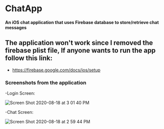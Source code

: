 # ChatApp
#### An iOS chat application that uses Firebase database to store/retrieve chat messages

## The application won't work since I removed the firebase plist file, If anyone wants to run the app follow this link:
  - https://firebase.google.com/docs/ios/setup

### Screenshots from the application
  -Login Screen:
  
  ![Screen Shot 2020-08-18 at 3 01 40 PM](https://user-images.githubusercontent.com/59744727/90555361-3d067000-e165-11ea-82d8-bd283526409e.png)
  
  -Chat Screen:
  
  ![Screen Shot 2020-08-18 at 2 59 44 PM](https://user-images.githubusercontent.com/59744727/90555371-4099f700-e165-11ea-9a3a-54a2d7e363b8.png)
